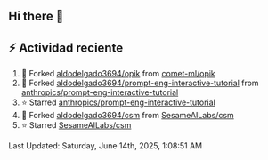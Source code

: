## Hi there 👋

## :zap: Actividad reciente
<!--RECENT_ACTIVITY:start-->
1. 🔱 Forked [aldodelgado3694/opik](https://github.com/aldodelgado3694/opik) from [comet-ml/opik](https://github.com/comet-ml/opik)<br>
2. 🔱 Forked [aldodelgado3694/prompt-eng-interactive-tutorial](https://github.com/aldodelgado3694/prompt-eng-interactive-tutorial) from [anthropics/prompt-eng-interactive-tutorial](https://github.com/anthropics/prompt-eng-interactive-tutorial)<br>
3. ⭐ Starred [anthropics/prompt-eng-interactive-tutorial](https://github.com/anthropics/prompt-eng-interactive-tutorial)<br>
4. 🔱 Forked [aldodelgado3694/csm](https://github.com/aldodelgado3694/csm) from [SesameAILabs/csm](https://github.com/SesameAILabs/csm)<br>
5. ⭐ Starred [SesameAILabs/csm](https://github.com/SesameAILabs/csm)<br>
<!--RECENT_ACTIVITY:end-->

<!--RECENT_ACTIVITY:last_update-->
Last Updated: Saturday, June 14th, 2025, 1:08:51 AM
<!--RECENT_ACTIVITY:last_update_end-->

<!--
**aldodelgado3694/aldodelgado3694** is a ✨ _special_ ✨ repository because its `README.md` (this file) appears on your GitHub profile.

Here are some ideas to get you started:

- 🔭 I’m currently working on ...
- 🌱 I’m currently learning ...
- 👯 I’m looking to collaborate on ...
- 🤔 I’m looking for help with ...
- 💬 Ask me about ...
- 📫 How to reach me: ...
- 😄 Pronouns: ...
- ⚡ Fun fact: ...
-->
